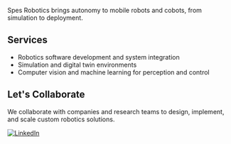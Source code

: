 Spes Robotics brings autonomy to mobile robots and cobots, from simulation to deployment.

## Services
- Robotics software development and system integration  
- Simulation and digital twin environments
- Computer vision and machine learning for perception and control

## Let's Collaborate
We collaborate with companies and research teams to design, implement, and scale custom robotics solutions.

<p align="left">
  <a href="https://calendly.com/darko-lukic-spes/30min" target="_blank">
    <img src="https://img.shields.io/badge/Schedule_A_Call-dddddd?style=for-the-badge&logo=calendly&logoColor=black" alt="LinkedIn">
  </a>
</p>
